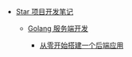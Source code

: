 - [Star 项目开发笔记](/)

  - [Golang 服务端开发](/server/READEME.md)

    - [从零开始搭建一个后端应用](/server/%E4%BB%8E%E9%9B%B6%E5%BC%80%E5%A7%8B%E6%90%AD%E5%BB%BA%E4%B8%80%E4%B8%AA%E5%90%8E%E7%AB%AF%E5%BA%94%E7%94%A8.md)
